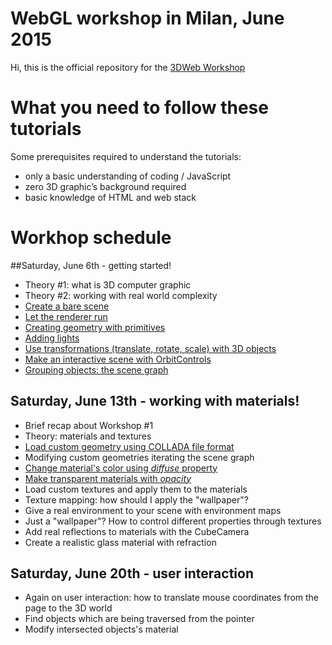 # WebGL workshop in Milan, June 2015
Hi,
this is the official repository for the [3DWeb Workshop](http://www.3dweb.cc/) 

# What you need to follow these tutorials
Some prerequisites required to understand the tutorials:
+   only a basic understanding of coding / JavaScript
+   zero 3D graphic’s background required
+   basic knowledge of HTML and web stack

# Workhop schedule
##Saturday, June 6th - getting started!
+   Theory #1: what is 3D computer graphic
+   Theory #2: working with real world complexity
+   [Create a bare scene](course_material/01_create_scene.md)
+   [Let the renderer run](course_material/02_run_scene.md)
+   [Creating geometry with primitives](course_material/03_create_geometry.md)
+   [Adding lights](course_material/04_adding_lights.md)
+   [Use transformations (translate, rotate, scale) with 3D objects](course_material/05_use_transformations.md)
+   [Make an interactive scene with OrbitControls](course_material/06_user_interaction.md)
+   [Grouping objects: the scene graph](course_material/07_grouping_objects.md)

## Saturday, June 13th - working with materials!
+   Brief recap about Workshop #1
+   Theory: materials and textures
+   [Load custom geometry using COLLADA file format](course_material/08_custom_geometry.md)
+   Modifying custom geometries iterating the scene graph
+   [Change material's color using _diffuse_ property](course_material/10_materials_diffuse.md)
+   [Make transparent materials with _opacity_](course_material/11_materials_opacity.md)
+   Load custom textures and apply them to the materials
+   Texture mapping: how should I apply the "wallpaper"?
+   Give a real environment to your scene with environment maps
+   Just a "wallpaper"? How to control different properties through textures
+   Add real reflections to materials with the CubeCamera
+   Create a realistic glass material with refraction

## Saturday, June 20th - user interaction
+   Again on user interaction: how to translate mouse coordinates from the page to the 3D world
+   Find objects which are being traversed from the pointer
+   Modify intersected objects's material
